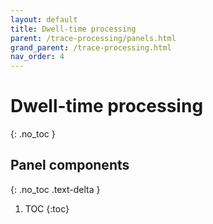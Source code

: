 ```yaml
---
layout: default
title: Dwell-time processing
parent: /trace-processing/panels.html
grand_parent: /trace-processing.html
nav_order: 4
---
```


# Dwell-time processing
{: .no_toc }

## Panel components
{: .no_toc .text-delta }

1. TOC
{:toc}



